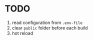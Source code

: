 # TODO

1. read configuration from `.env-file`
2. clear `public` folder before each build
3. hot reload
